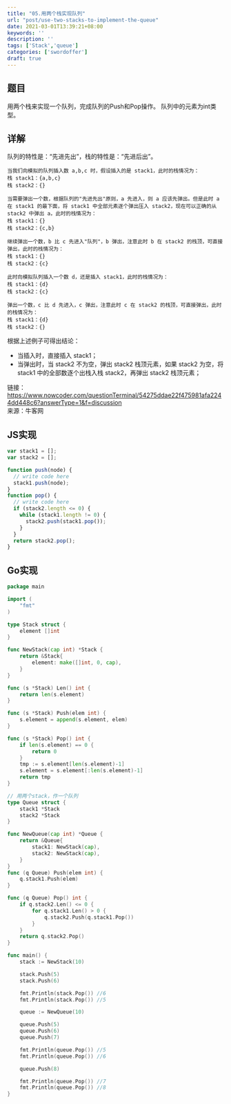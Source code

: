 ```yaml
---
title: "05.用两个栈实现队列"
url: "post/use-two-stacks-to-implement-the-queue"
date: 2021-03-01T13:39:21+08:00
keywords: ''
description: ''
tags: ['Stack','queue']
categories: ['swordoffer']
draft: true
---
```


## 题目

用两个栈来实现一个队列，完成队列的Push和Pop操作。 队列中的元素为int类型。

## 详解

队列的特性是：“先进先出”，栈的特性是：“先进后出”。

```
当我们向模拟的队列插入数 a,b,c 时，假设插入的是 stack1，此时的栈情况为：   
栈 stack1：{a,b,c}  
栈 stack2：{} 

当需要弹出一个数，根据队列的"先进先出"原则，a 先进入，则 a 应该先弹出。但是此时 a 在 stack1 的最下面，将 stack1 中全部元素逐个弹出压入 stack2，现在可以正确的从 stack2 中弹出 a，此时的栈情况为：  
栈 stack1：{}  
栈 stack2：{c,b}  

继续弹出一个数，b 比 c 先进入"队列"，b 弹出，注意此时 b 在 stack2 的栈顶，可直接弹出，此时的栈情况为：  
栈 stack1：{}  
栈 stack2：{c}  

此时向模拟队列插入一个数 d，还是插入 stack1，此时的栈情况为：  
栈 stack1：{d}   
栈 stack2：{c}   

弹出一个数，c 比 d 先进入，c 弹出，注意此时 c 在 stack2 的栈顶，可直接弹出，此时的栈情况为：  
栈 stack1：{d}  
栈 stack2：{}  
```

根据上述例子可得出结论：  
- 当插入时，直接插入 stack1；  
- 当弹出时，当 stack2 不为空，弹出 stack2 栈顶元素，如果 stack2 为空，将 stack1 中的全部数逐个出栈入栈 stack2，再弹出 stack2 栈顶元素； 

链接：https://www.nowcoder.com/questionTerminal/54275ddae22f475981afa2244dd448c6?answerType=1&f=discussion  
来源：牛客网

## JS实现

```javascript
var stack1 = [];
var stack2 = [];

function push(node) {
  // write code here
  stack1.push(node);
}
function pop() {
  // write code here
  if (stack2.length <= 0) {
    while (stack1.length != 0) {
      stack2.push(stack1.pop());
    }
  }
  return stack2.pop();
}
```

## Go实现

```go
package main

import (
	"fmt"
)

type Stack struct {
	element []int
}

func NewStack(cap int) *Stack {
	return &Stack{
		element: make([]int, 0, cap),
	}
}

func (s *Stack) Len() int {
	return len(s.element)
}

func (s *Stack) Push(elem int) {
	s.element = append(s.element, elem)
}

func (s *Stack) Pop() int {
	if len(s.element) == 0 {
		return 0
	}
	tmp := s.element[len(s.element)-1]
	s.element = s.element[:len(s.element)-1]
	return tmp
}

// 用两个stack，作一个队列
type Queue struct {
	stack1 *Stack
	stack2 *Stack
}

func NewQueue(cap int) *Queue {
	return &Queue{
		stack1: NewStack(cap),
		stack2: NewStack(cap),
	}
}
func (q Queue) Push(elem int) {
	q.stack1.Push(elem)
}

func (q Queue) Pop() int {
	if q.stack2.Len() <= 0 {
		for q.stack1.Len() > 0 {
			q.stack2.Push(q.stack1.Pop())
		}
	}
	return q.stack2.Pop()
}

func main() {
	stack := NewStack(10)

	stack.Push(5)
	stack.Push(6)

	fmt.Println(stack.Pop()) //6
	fmt.Println(stack.Pop()) //5

	queue := NewQueue(10)

	queue.Push(5)
	queue.Push(6)
	queue.Push(7)

	fmt.Println(queue.Pop()) //5
	fmt.Println(queue.Pop()) //6

	queue.Push(8)

	fmt.Println(queue.Pop()) //7
	fmt.Println(queue.Pop()) //8
}
```